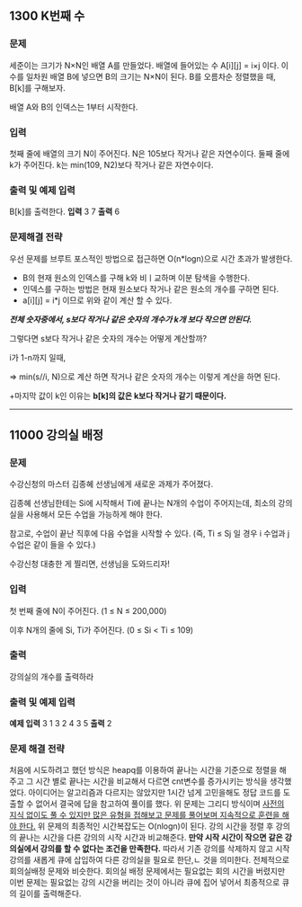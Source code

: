 ## 1300 K번째 수
### 문제 
세준이는 크기가 N×N인 배열 A를 만들었다. 배열에 들어있는 수 A[i][j] = i×j 이다. 이 수를 일차원 배열 B에 넣으면 B의 크기는 N×N이 된다. B를 오름차순 정렬했을 때, B[k]를 구해보자.

배열 A와 B의 인덱스는 1부터 시작한다.


### 입력
첫째 줄에 배열의 크기 N이 주어진다. N은 105보다 작거나 같은 자연수이다. 둘째 줄에 k가 주어진다. k는 min(109, N2)보다 작거나 같은 자연수이다.

### 출력 및 예제 입력
B[k]를 출력한다.
__입력__
3
7
__출력__
6

### 문제해결 전략
우선 문제를 브루트 포스적인 방법으로 접근하면 O(n*logn)으로 시간 초과가 발생한다.
- B의 현재 원소의 인덱스를 구해 k와 비ㅣ교하며 이분 탐색을 수행한다.
- 인덱스를 구하는 방법은 현재 원소보다 작거나 같은 원소의 개수를 구하면 된다.
- a[i][j] = i*j 이므로 위와 같이 계산 할 수 있다.

___전체 숫자중에서, s보다 작거나 같은 숫자의 개수가 k개 보다 작으면 안된다.___

그렇다면 s보다 작거나 같은 숫자의 개수는 어떻게 계산할까?

i가 1-n까지 일때,

=> min(s//i, N)으로 계산 하면 작거나 같은 숫자의 개수는 이렇게 계산을 하면 된다.

+마지막 값이 k인 이유는 __b[k]의 값은 k보다 작거나 같기 때문이다.__

---
## 11000 강의실 배정
### 문제
수강신청의 마스터 김종혜 선생님에게 새로운 과제가 주어졌다. 

김종혜 선생님한테는 Si에 시작해서 Ti에 끝나는 N개의 수업이 주어지는데, 최소의 강의실을 사용해서 모든 수업을 가능하게 해야 한다. 

참고로, 수업이 끝난 직후에 다음 수업을 시작할 수 있다. (즉, Ti ≤ Sj 일 경우 i 수업과 j 수업은 같이 들을 수 있다.)

수강신청 대충한 게 찔리면, 선생님을 도와드리자!

### 입력
첫 번째 줄에 N이 주어진다. (1 ≤ N ≤ 200,000)

이후 N개의 줄에 Si, Ti가 주어진다. (0 ≤ Si < Ti ≤ 109)

### 출력
강의실의 개수를 출력하라

### 출력 및 예제 입력

__예제 입력__
3
1 3
2 4
3 5
__출력__
2

### 문제 해결 전략

처음에 시도하려고 했던 방식은 heapq를 이용하여 끝나는 시간을 기준으로 정렬을 해주고 그 
시간 별로 끝나는 시간을 비교해서 다르면 cnt변수를 증가시키는 방식을 생각했었다. 
아이디어는 알고리즘과 다르지는 않았지만 1시간 넘게 고민을해도 정답 코드를 도출할 수 없어서 결국에 답을 참고하여 풀이를 했다.
위 문제는 그리디 방식이며 <U>사전의 지식 없이도 풀 수 있지만 많은 유형을 접해보고 문제를 풀어보며 지속적으로 훈련을 해야 한다.</U>
위 문제의 최종적인 시간복잡도는 O(nlogn)이 된다. 강의 시간을 정렬 후 강의의 끝나는 시간을 다른 강의의 시작 시간과 비교해준다. 
__만약 시작 시간이 작으면 같은 강의실에서 강의를 할 수 없다는 조건을 만족한다.__
따라서 기존 강의를 삭제하지 않고 시작 강의를 새롭게 큐에 삽입하여 다른 강의실을 필요로 한단,ㄴ 것을 의미한다. 전체적으로 회의실배정 문제와 비슷한다. 회의실 배정 문제에서는 필요없는 회의 시간을 버렸지만 이번 문제는 필요없는 강의 시간을 버리는 것이 아니라 큐에 집어 넣어서 최종적으로 큐의 길이를 출력해준다.
